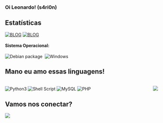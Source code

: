 ### Oi Leonardo! (s4ri0n)

## Estatísticas

</div>

[![BLOG](https://github-readme-stats.vercel.app/api?username=cliff0101&theme=github_dark)](https://github.com/al4xs)
[![BLOG](https://github-readme-stats.vercel.app/api/top-langs/?username=cliff0101&layout=compact&langs_count=7&theme=github_dark&include_all_commits=true)](https://github.com/cliff0101)


#### Sistema Operacional:


![Debian package](https://img.shields.io/badge/Debian-1793D1?style=for-the-badge&logo=white)&nbsp;
![Windows](https://img.shields.io/badge/Windows-0078D6?style=for-the-badge&logo=windows&logoColor=white)&nbsp;

</div>


## Mano eu amo essas linguagens!
<div style="display: inline_block"><br/>

<img align="center" alt="Python3" src="https://img.shields.io/badge/Python-14354C?style=for-the-badge&logo=python&logoColor=white"/>
<img align="center" alt="Shell Script" src="https://img.shields.io/badge/Shell_Script-121011?style=for-the-badge&logo=gnu-bash&logoColor=white"/>
<img align="center" alt="MySQL" src="https://img.shields.io/badge/MySQL-00000F?style=for-the-badge&logo=mysql&logoColor=white"/>
<img align="center" alt="PHP" src="https://img.shields.io/badge/PHP-00000F?style=for-the-badge&logo=php7&logoColor=white"/>
<img src="https://i.pinimg.com/originals/27/cf/5c/27cf5c3e78ba56a3846a45a90d4deaa0.gif" weigth=500 align="right")>
</div>
<br\>

 ## Vamos nos conectar?
<div> 
  <a href="" target="_blank"><img src="https://img.shields.io/badge/-LinkedIn-%230077B5?style=for-the-badge&logo=linkedin&logoColor=white" target="_blank"></a> 
  
</div>


 







